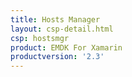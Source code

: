 ```yaml
---
title: Hosts Manager
layout: csp-detail.html
csp: hostsmgr
product: EMDK For Xamarin
productversion: '2.3'
---
```





